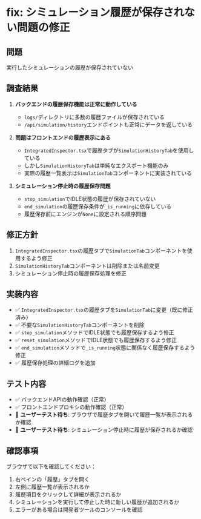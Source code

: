 # fix: シミュレーション履歴が保存されない問題の修正

## 問題
実行したシミュレーションの履歴が保存されていない

## 調査結果
1. **バックエンドの履歴保存機能は正常に動作している**
   - `logs/`ディレクトリに多数の履歴ファイルが保存されている
   - `/api/simulation/history`エンドポイントも正常にデータを返している

2. **問題はフロントエンドの履歴表示にある**
   - `IntegratedInspector.tsx`で履歴タブが`SimulationHistoryTab`を使用している
   - しかし`SimulationHistoryTab`は単純なエクスポート機能のみ
   - 実際の履歴一覧表示は`SimulationTab`コンポーネントに実装されている

3. **シミュレーション停止時の履歴保存問題**
   - `stop_simulation`でIDLE状態の履歴が保存されていない
   - `end_simulation`の履歴保存条件が`_is_running`に依存している
   - 履歴保存前にエンジンが`None`に設定される順序問題

## 修正方針
1. `IntegratedInspector.tsx`の履歴タブで`SimulationTab`コンポーネントを使用するよう修正
2. `SimulationHistoryTab`コンポーネントは削除または名前変更
3. シミュレーション停止時の履歴保存処理を修正

## 実装内容
- ✅ `IntegratedInspector.tsx`の履歴タブを`SimulationTab`に変更（既に修正済み）
- ✅ 不要な`SimulationHistoryTab`コンポーネントを削除
- ✅ `stop_simulation`メソッドでIDLE状態でも履歴保存するよう修正
- ✅ `reset_simulation`メソッドでIDLE状態でも履歴保存するよう修正
- ✅ `end_simulation`メソッドで`_is_running`状態に関係なく履歴保存するよう修正
- ✅ 履歴保存処理の詳細ログを追加

## テスト内容
- ✅ バックエンドAPIの動作確認（正常）
- ✅ フロントエンドプロキシの動作確認（正常）
- 🔄 **ユーザーテスト待ち**: ブラウザで履歴タブを開いて履歴一覧が表示されるか確認
- 🔄 **ユーザーテスト待ち**: シミュレーション停止時に履歴が保存されるか確認

## 確認事項
ブラウザで以下を確認してください：
1. 右ペインの「履歴」タブを開く
2. 左側に履歴一覧が表示されるか
3. 履歴項目をクリックして詳細が表示されるか
4. シミュレーションを実行して停止した時に新しい履歴が追加されるか
5. エラーがある場合は開発者ツールのコンソールを確認 